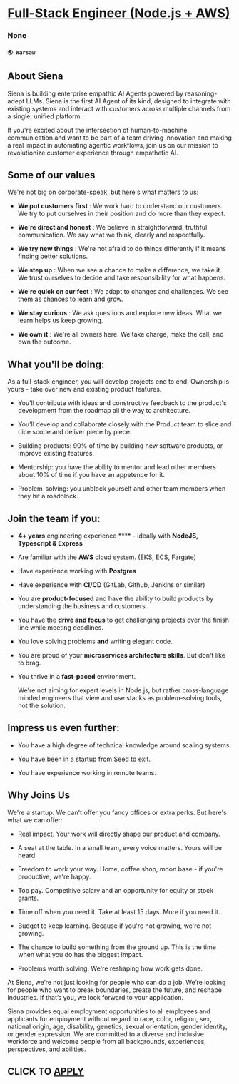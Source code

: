 # [Full-Stack Engineer (Node.js + AWS)](https://www.remotewlb.com/apply/full-stack-engineer-node-js-aws)  
### None  
#### `🌎 Warsaw`  

## **About Siena**

Siena is building enterprise empathic AI Agents powered by reasoning-adept LLMs. Siena is the first AI Agent of its kind, designed to integrate with existing systems and interact with customers across multiple channels from a single, unified platform.

If you're excited about the intersection of human-to-machine communication and want to be part of a team driving innovation and making a real impact in automating agentic workflows, join us on our mission to revolutionize customer experience through empathetic AI.

##  **Some of our values**

We're not big on corporate-speak, but here's what matters to us:

  *  **We put customers first** : We work hard to understand our customers. We try to put ourselves in their position and do more than they expect.

  *  **We're direct and honest** : We believe in straightforward, truthful communication. We say what we think, clearly and respectfully.

  *  **We try new things** : We're not afraid to do things differently if it means finding better solutions.

  *  **We step up** : When we see a chance to make a difference, we take it. We trust ourselves to decide and take responsibility for what happens.

  *  **We're quick on our feet** : We adapt to changes and challenges. We see them as chances to learn and grow.

  *  **We stay curious** : We ask questions and explore new ideas. What we learn helps us keep growing.

  *  **We own it** : We're all owners here. We take charge, make the call, and own the outcome. 

## **What you'll be doing:**

As a full-stack engineer, you will develop projects end to end. Ownership is yours - take over new and existing product features.

  * You'll contribute with ideas and constructive feedback to the product's development from the roadmap all the way to architecture.

  * You'll develop and collaborate closely with the Product team to slice and dice scope and deliver piece by piece.

  * Building products: 90% of time by building new software products, or improve existing features.

  * Mentorship: you have the ability to mentor and lead other members about 10% of time if you have an appetence for it.

  * Problem-solving: you unblock yourself and other team members when they hit a roadblock.

##  **Join the team if you:**

  *  **4+ years** engineering experience **** \- ideally with **NodeJS, Typescript & Express**

  * Are familiar with the **AWS** cloud system. (EKS, ECS, Fargate)

  * Have experience working with **Postgres**

  * Have experience with **CI/CD** (GitLab, Github, Jenkins or similar)

  * You are **product-focused** and have the ability to build products by understanding the business and customers.

  * You have the **drive and focus** to get challenging projects over the finish line while meeting deadlines.

  * You love solving problems **and** writing elegant code.

  * You are proud of your **microservices architecture skills**. But don't like to brag.

  * You thrive in a **fast-paced** environment.

    
    
    We're not aiming for expert levels in Node.js, but rather cross-language minded engineers that view and use stacks as problem-solving tools, not the solution.

##  **Impress us even further:**

  * You have a high degree of technical knowledge around scaling systems.

  * You have been in a startup from Seed to exit.

  * You have experience working in remote teams.

##  **Why Joins Us**

We're a startup. We can't offer you fancy offices or extra perks. But here's what we can offer:

  * Real impact. Your work will directly shape our product and company.

  * A seat at the table. In a small team, every voice matters. Yours will be heard.

  * Freedom to work your way. Home, coffee shop, moon base - if you're productive, we're happy.

  * Top pay. Competitive salary and an opportunity for equity or stock grants. 

  * Time off when you need it. Take at least 15 days. More if you need it. 

  * Budget to keep learning. Because if you're not growing, we're not growing.

  * The chance to build something from the ground up. This is the time when what you do has the biggest impact.

  * Problems worth solving. We're reshaping how work gets done.

At Siena, we’re not just looking for people who can do a job. We’re looking for people who want to break boundaries, create the future, and reshape industries. If that’s you, we look forward to your application.

Siena provides equal employment opportunities to all employees and applicants for employment without regard to race, color, religion, sex, national origin, age, disability, genetics, sexual orientation, gender identity, or gender expression. We are committed to a diverse and inclusive workforce and welcome people from all backgrounds, experiences, perspectives, and abilities.

  
## CLICK TO [APPLY](https://www.remotewlb.com/apply/full-stack-engineer-node-js-aws)

